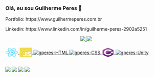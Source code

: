 ### Olá, eu sou Guilherme Peres 👋

<div align="start">
  <p> Portfolio: https://www.guilhermeperes.com.br </p>
  <p> Linkedin: https://www.linkedin.com/in/guilherme-peres-2902a5251 </p>
</div>


<div align="center">
  <a href="https://github.com/gldhperes">
  <img height="180em" src="https://github-readme-stats.vercel.app/api?username=gldhperes&show_icons=true&theme=dark&include_all_commits=true&count_private=true"/>
  <img height="180em" src="https://github-readme-stats.vercel.app/api/top-langs/?username=gldhperes&layout=compact&langs_count=7&theme=dark"/>
</div>
    
<div style="display: inline_block"><br>
 
  <img align="center" alt="gperes-React" height="30" width="40" src="https://raw.githubusercontent.com/devicons/devicon/master/icons/react/react-original.svg">
  <img align="center" alt="gperes-Js" height="30" width="40" src="https://raw.githubusercontent.com/devicons/devicon/master/icons/javascript/javascript-plain.svg">
  <img align="center" alt="gperes-HTML" height="30" width="40" src="https://cdn.jsdelivr.net/gh/devicons/devicon/icons/html5/html5-plain-wordmark.svg">
  <img align="center" alt="gperes-CSS" height="30" width="40" src="https://cdn.jsdelivr.net/gh/devicons/devicon/icons/css3/css3-plain-wordmark.svg">
  <img align="center" alt="gperes-Csharp" height="30" width="40" src="https://raw.githubusercontent.com/devicons/devicon/master/icons/csharp/csharp-original.svg">
  <img align="center" alt="gperes-Unity" height="30" width="40" src="https://cdn.jsdelivr.net/gh/devicons/devicon/icons/unity/unity-original.svg">
 
##
 
<div> 
  <a href="https://www.youtube.com/channel/UCCkaGDLodfkrjxpB32IEg8g" target="_blank"><img src="https://img.shields.io/badge/YouTube-FF0000?style=for-the-badge&logo=youtube&logoColor=white" target="_blank"></a>
  <a href="https://www.instagram.com/guilherme.peres2308/" target="_blank"><img src="https://img.shields.io/badge/-Instagram-%23E4405F?style=for-the-badge&logo=instagram&logoColor=white" target="_blank"></a>
  <a href = "mailto:gldhperes@gmail.com"><img src="https://img.shields.io/badge/-Gmail-%23333?style=for-the-badge&logo=gmail&logoColor=white" target="_blank"></a>
  <a href="https://www.linkedin.com/in/guilherme-peres-2902a5251" target="_blank"><img src="https://img.shields.io/badge/-LinkedIn-%230077B5?style=for-the-badge&logo=linkedin&logoColor=white" target="_blank"></a>  
</div>
